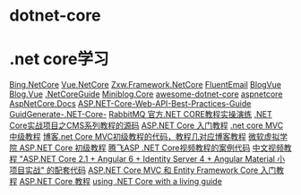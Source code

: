 # dotnet-core
# .net core学习
<a href="https://github.com/kennycaiguo/Bing.NetCore">Bing.NetCore</a>
<a href="https://github.com/kennycaiguo/Vue.NetCore">Vue.NetCore</a>
<a href="https://github.com/kennycaiguo/Zxw.Framework.NetCore">Zxw.Framework.NetCore</a>
<a href="https://github.com/kennycaiguo/FluentEmail">FluentEmail</a>
<a href="https://github.com/kennycaiguo/BlogVue">BlogVue</a>
<a href="https://github.com/kennycaiguo/Blog.Vue">Blog.Vue</a>
<a href="https://github.com/kennycaiguo/.NetCoreGuide">.NetCoreGuide</a>
<a href="https://github.com/kennycaiguo/Miniblog.Core">Miniblog.Core</a>
<a href="https://github.com/kennycaiguo/awesome-dotnet-core">awesome-dotnet-core</a>
<a href="https://github.com/kennycaiguo/aspnetcore">aspnetcore</a>
<a href="https://github.com/kennycaiguo/AspNetCore.Docs">AspNetCore.Docs</a>
<a href="https://github.com/kennycaiguo/ASP.NET-Core-Web-API-Best-Practices-Guide">ASP.NET-Core-Web-API-Best-Practices-Guide</a>
<a href="https://github.com/kennycaiguo/GuidGenerate-.NET-Core-">GuidGenerate-.NET-Core-</a>
<a href="https://github.com/kennycaiguo/RabbitMQ">RabbitMQ 官方.NET CORE教程实操演练</a>
<a href="https://github.com/kennycaiguo/Czar.Cms"></a>
<a href="https://github.com/kennycaiguo/Czar.Cms">.NET Core实战项目之CMS系列教程的源码</a>
<a href="https://github.com/kennycaiguo/asp.net-core-tutorial">ASP.NET Core 入门教程</a>
<a href="https://github.com/kennycaiguo/.net-core-mvc-intermediate">.net core MVC 中级教程</a>
<a href="https://github.com/kennycaiguo/.net-Core-MVC-">博客.net Core MVC初级教程的代码，教程几对应博客教程</a>
<a href="https://github.com/kennycaiguo/ASP.NET-Core-Beginner-TranScript">微软虚拟学院 ASP.NET Core 初级教程</a>
<a href="https://github.com/kennycaiguo/JesseTalkDemos">腾飞ASP .NET Core视频教程的案例代码</a>
<a href="https://github.com/kennycaiguo/ASP.NET-Core-2.1-Angular-6-Demo">中文视频教程 "ASP.NET Core 2.1 + Angular 6 + Identity Server 4 + Angular Material 小项目实战" 的配套代码</a>
<a href="https://github.com/kennycaiguo/netCoreStart">ASP.NET Core MVC 和 Entity Framework Core 入门教程</a>
<a href="https://github.com/kennycaiguo/asp-core-tutorial">ASP.NET Core 教程</a>
<a href="https://github.com/kennycaiguo/dotnetcore-front-end-guide">using .NET Core with a living guide</a>
<a href=""></a>
<a href=""></a>
<a href=""></a>
<a href=""></a>
<a href=""></a>

